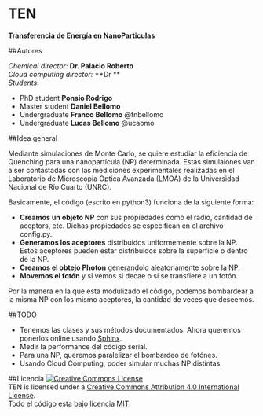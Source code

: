 # TEN
**Transferencia de Energía en NanoParticulas**

##Autores

*Chemical director:* **Dr. Palacio Roberto**  
*Cloud computing director:* **Dr **   
*Students*:  
* PhD student **Ponsio Rodrigo**
* Master student **Daniel Bellomo**
* Undergraduate **Franco Bellomo** @fnbellomo
* Undergraduate **Lucas Bellomo** @ucaomo

##Idea general

Mediante simulaciones de Monte Carlo, se quiere estudiar la eficiencia de Quenching para una nanopartícula (NP) determinada. Estas simulaiones van a ser contastadas con las mediciones experimentales realizadas en el Laboratorio de Microscopia Optica Avanzada (LMOA) de la Universidad Nacional de Río Cuarto (UNRC).

Basicamente, el código (escrito en python3) funciona de la siguiente forma:
* **Creamos un objeto NP** con sus propiedades como el radio, cantidad de aceptors, etc. Dichas propiedades se especifican en el archivo config.py.
* **Generamos los aceptores** distribuidos uniformemente sobre la NP. Estos aceptores pueden estar distribuidos sobre la superficie o dentro de la NP.
* **Creamos el obtejo Photon** generandolo aleatoriamente sobre la NP.
* **Movemos el fotón** y si vemos si decae o si se transfiere a un fotón.

Por la manera en la que esta modulizado el código, podemos bombardear a la misma NP con los mismo aceptores, la cantidad de veces que deseemos.

##TODO
* Tenemos las clases y sus métodos documentados. Ahora queremos ponerlos online usando [Sphinx](http://sphinx-doc.org/).
* Medir la performance del código serial.
* Para una NP, queremos paralelizar el bombardeo de fotónes.
* Usando Cloud Computing, poder simular muchas NP distintas.

##Licencia
<a rel="license" href="http://creativecommons.org/licenses/by/4.0/"><img alt="Creative Commons License" style="border-width:0" src="https://i.creativecommons.org/l/by/4.0/88x31.png" /></a><br /><span xmlns:dct="http://purl.org/dc/terms/" property="dct:title">TEN</span> is licensed under a <a rel="license" href="http://creativecommons.org/licenses/by/4.0/">Creative Commons Attribution 4.0 International License</a>.  
Todo el código esta bajo licencia [MIT](https://github.com/pewen/ten/blob/master/LICENSE).